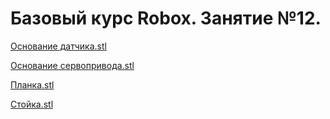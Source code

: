 # Базовый курс Robox. Занятие №12.

[Основание датчика.stl](/Robox/additional/basic/lesson_12/ranger_base.stl)

[Основание сервопривода.stl](/Robox/additional/basic/lesson_12/servo_base.stl)

[Планка.stl](/Robox/additional/basic/lesson_12/bar.stl)

[Стойка.stl](/Robox/additional/basic/lesson_12/rack.stl)